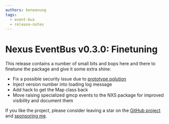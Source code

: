 ```yaml
---
authors: keneanung
tags:
  - event-bus
  - release-notes
---
```


# Nexus EventBus v0.3.0: Finetuning

This release contains a number of small bits and bops here and there to finetune the package and give it some extra shine:

- Fix a possible security issue due to [prototype polution](https://portswigger.net/daily-swig/prototype-pollution-the-dangerous-and-underrated-vulnerability-impacting-javascript-applications)
- Inject version number into loading log message
- Add hack to get the Map class back
- Move raising specialized gmcp events to the NXS package for improved visibility and document them

If you like the project, please consider leaving a star on the [GitHub project](https://github.com/keneanung/nexus-scripts) and [sponsoring me](https://github.com/sponsors/keneanung).